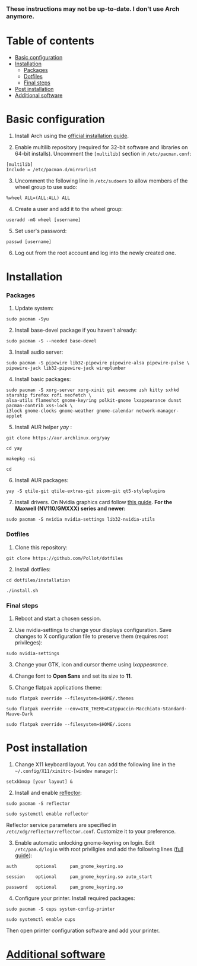 ### **These instructions may not be up-to-date. I don't use Arch anymore.**

# Table of contents
- [Basic configuration](#basic-configuration)
- [Installation](#installation)
    - [Packages](#packages)
    - [Dotfiles](#dotfiles)
    - [Final steps](#final-steps)
- [Post installation](#post-installation)
- [Additional software](arch-software.md)

# Basic configuration
1. Install Arch using the [official installation guide](https://wiki.archlinux.org/title/installation_guide).

2. Enable multilib repository (required for 32-bit software and libraries on 64-bit installs). Uncomment the ```[multilib]``` section in ```/etc/pacman.conf```:
```
[multilib]
Include = /etc/pacman.d/mirrorlist
```

3. Uncomment the following line in ```/etc/sudoers``` to allow members of the wheel group to use sudo:
```
%wheel ALL=(ALL:ALL) ALL
```

4. Create a user and add it to the wheel group:
```
useradd -mG wheel [username]
```

5. Set user's password:
```
passwd [username]
```

6. Log out from the root account and log into the newly created one.

# Installation

### Packages
1. Update system:
```
sudo pacman -Syu
```

2. Install base-devel package if you haven't already:
```
sudo pacman -S --needed base-devel
```

3. Install audio server:
```
sudo pacman -S pipewire lib32-pipewire pipewire-alsa pipewire-pulse \
pipewire-jack lib32-pipewire-jack wireplumber
```

4. Install basic packages:
```
sudo pacman -S xorg-server xorg-xinit git awesome zsh kitty sxhkd starship firefox rofi neofetch \
alsa-utils flameshot gnome-keyring polkit-gnome lxappearance dunst pacman-contrib xss-lock \
i3lock gnome-clocks gnome-weather gnome-calendar network-manager-applet
```

5. Install AUR helper *yay* :
```
git clone https://aur.archlinux.org/yay

cd yay

makepkg -si

cd
```

6. Install AUR packages:
```
yay -S qtile-git qtile-extras-git picom-git qt5-styleplugins
```

7. Install drivers. On Nvidia graphics card follow [this guide](https://wiki.archlinux.org/title/NVIDIA). **For the Maxwell (NV110/GMXXX) series and newer:**
```
sudo pacman -S nvidia nvidia-settings lib32-nvidia-utils
```

### Dotfiles
1. Clone this repository:
```
git clone https://github.com/Pollot/dotfiles
```

2. Install dotfiles:
```
cd dotfiles/installation

./install.sh
```

### Final steps
1. Reboot and start a chosen session.

2. Use nvidia-settings to change your displays configuration. Save changes to X configuration file to preserve them (requires root privileges):
```
sudo nvidia-settings
```

3. Change your GTK, icon and cursor theme using *lxappearance*.

4. Change font to **Open Sans** and set its size to **11**.

5. Change flatpak applications theme:
```
sudo flatpak override --filesystem=$HOME/.themes

sudo flatpak override --env=GTK_THEME=Catppuccin-Macchiato-Standard-Mauve-Dark

sudo flatpak override --filesystem=$HOME/.icons
```

# Post installation
1. Change X11 keyboard layout. You can add the following line in the ```~/.config/X11/xinitrc-[window manager]```:
```
setxkbmap [your layout] &
```

2. Install and enable [reflector](https://wiki.archlinux.org/title/reflector):
```
sudo pacman -S reflector

sudo systemctl enable reflector
```
Reflector service parameters are specified in ```/etc/xdg/reflector/reflector.conf```. Customize it to your preference.

3. Enable automatic unlocking gnome-keyring on login. Edit ```/etc/pam.d/login``` with root priviligies and add the following lines ([full guide](https://wiki.archlinux.org/title/GNOME/Keyring)):
```
auth       optional     pam_gnome_keyring.so

session    optional     pam_gnome_keyring.so auto_start

password   optional     pam_gnome_keyring.so
```

4. Configure your printer. Install required packages:
```
sudo pacman -S cups system-config-printer

sudo systemctl enable cups
```
Then open printer configuration software and add your printer.

# [Additional software](arch-software.md)
